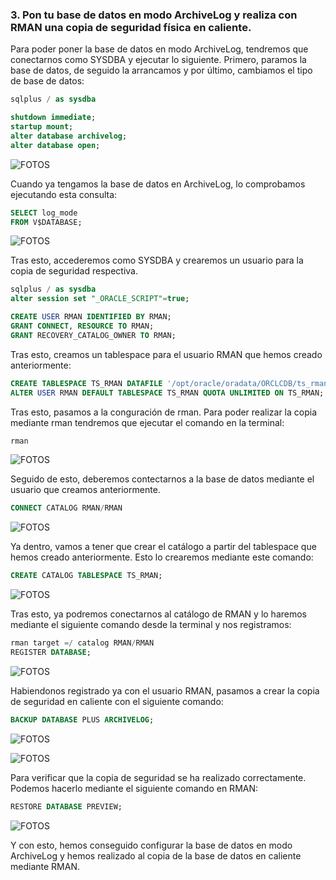 ### 3. Pon tu base de datos en modo ArchiveLog y realiza con RMAN una copia de seguridad física en caliente.

Para poder poner la base de datos en modo ArchiveLog, tendremos que conectarnos como SYSDBA y ejecutar lo siguiente. Primero, paramos la base de datos, de seguido la arrancamos y por último, cambiamos el tipo de base de datos: 

```sql
sqlplus / as sysdba

shutdown immediate;
startup mount;
alter database archivelog;
alter database open;
```

![FOTOS](img/7.png)

Cuando ya tengamos la base de datos en ArchiveLog, lo comprobamos ejecutando esta consulta:

```sql
SELECT log_mode 
FROM V$DATABASE;
```

![FOTOS](img/8.png)

Tras esto, accederemos como SYSDBA y crearemos un usuario para la copia de seguridad respectiva.

```sql
sqlplus / as sysdba
alter session set "_ORACLE_SCRIPT"=true;

CREATE USER RMAN IDENTIFIED BY RMAN;
GRANT CONNECT, RESOURCE TO RMAN;
GRANT RECOVERY_CATALOG_OWNER TO RMAN;
```

Tras esto, creamos un tablespace para el usuario RMAN que hemos creado anteriormente:

```sql
CREATE TABLESPACE TS_RMAN DATAFILE '/opt/oracle/oradata/ORCLCDB/ts_rman.dbf' SIZE 300M AUTOEXTEND ON NEXT 10M MAXSIZE UNLIMITED;
ALTER USER RMAN DEFAULT TABLESPACE TS_RMAN QUOTA UNLIMITED ON TS_RMAN;
```

Tras esto, pasamos a la conguración de rman. Para poder realizar la copia mediante rman tendremos que ejecutar el comando en la terminal:

```sql
rman
```

![FOTOS](img/9.png)

Seguido de esto, deberemos contectarnos a la base de datos mediante el usuario que creamos anteriormente.

```sql
CONNECT CATALOG RMAN/RMAN
```

![FOTOS](img/10.png)

Ya dentro, vamos a tener que crear el catálogo a partir del tablespace que hemos creado anteriormente. Esto lo crearemos mediante este comando:

```sql
CREATE CATALOG TABLESPACE TS_RMAN;
```

![FOTOS](img/11.png)

Tras esto, ya podremos conectarnos al catálogo de RMAN y lo haremos mediante el siguiente comando desde la terminal y nos registramos:

```sql
rman target =/ catalog RMAN/RMAN
REGISTER DATABASE;
```

![FOTOS](img/12.png)

Habiendonos registrado ya con el usuario RMAN, pasamos a crear la copia de seguridad en caliente con el siguiente comando:

```sql
BACKUP DATABASE PLUS ARCHIVELOG;
```

![FOTOS](img/13.png)

![FOTOS](img/14.png)

Para verificar que la copia de seguridad se ha realizado correctamente. Podemos hacerlo mediante el siguiente comando en RMAN:

```sql
RESTORE DATABASE PREVIEW;
```

![FOTOS](img/15.png)

Y con esto, hemos conseguido configurar la base de datos en modo ArchiveLog y hemos realizado al copia de la base de datos en caliente mediante RMAN.